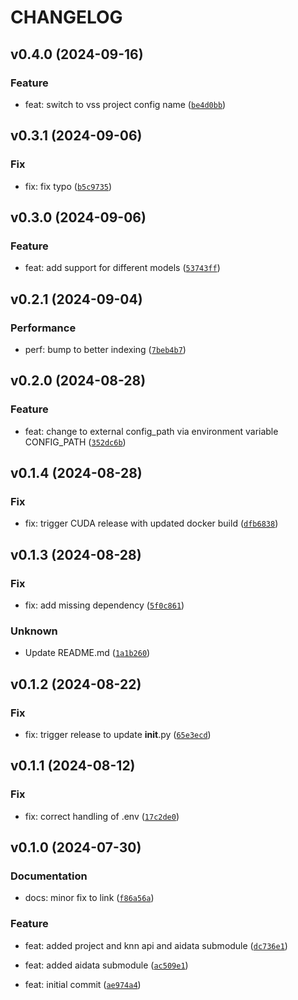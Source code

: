 # CHANGELOG

## v0.4.0 (2024-09-16)

### Feature

* feat: switch to vss project config name ([`be4d0bb`](https://github.com/mbari-org/fastapi-vss/commit/be4d0bb669711b907cee792f47659b448a056728))

## v0.3.1 (2024-09-06)

### Fix

* fix: fix typo ([`b5c9735`](https://github.com/mbari-org/fastapi-vss/commit/b5c9735dbde1b34276b3799fbdb8338ce44fc9e9))

## v0.3.0 (2024-09-06)

### Feature

* feat: add support for different models ([`53743ff`](https://github.com/mbari-org/fastapi-vss/commit/53743ff9b01a8bc0d038943ab999fc2f68f4fb3d))

## v0.2.1 (2024-09-04)

### Performance

* perf: bump to better indexing ([`7beb4b7`](https://github.com/mbari-org/fastapi-vss/commit/7beb4b72a08186ca89f540262f054904509db9c0))

## v0.2.0 (2024-08-28)

### Feature

* feat: change to external config_path via environment variable CONFIG_PATH ([`352dc6b`](https://github.com/mbari-org/fastapi-vss/commit/352dc6bddfa5fa4b3fe0656324ef63bd53d05251))

## v0.1.4 (2024-08-28)

### Fix

* fix: trigger CUDA release with updated docker build ([`dfb6838`](https://github.com/mbari-org/fastapi-vss/commit/dfb68381d8a7ea445394e2dc53aae11ea1cd6c95))

## v0.1.3 (2024-08-28)

### Fix

* fix: add missing dependency ([`5f0c861`](https://github.com/mbari-org/fastapi-vss/commit/5f0c86100caabc7f2e771a9f7dde4e4e87e9eca2))

### Unknown

* Update README.md ([`1a1b260`](https://github.com/mbari-org/fastapi-vss/commit/1a1b2609f4c663adb8bbc9b5c6e4b59c40fded7e))

## v0.1.2 (2024-08-22)

### Fix

* fix: trigger release to update __init__.py ([`65e3ecd`](https://github.com/mbari-org/fastapi-vss/commit/65e3ecdde528fb222bc349a9cae6c3c7c632f0a8))

## v0.1.1 (2024-08-12)

### Fix

* fix: correct handling of .env ([`17c2de0`](https://github.com/mbari-org/fastapi-vss/commit/17c2de03d4bab636364a2def0399202b73de50b1))

## v0.1.0 (2024-07-30)

### Documentation

* docs: minor fix to link ([`f86a56a`](https://github.com/mbari-org/fastapi-vss/commit/f86a56acbf2022420f98b0ea2e33aa7a5c352265))

### Feature

* feat: added project and knn api and aidata submodule ([`dc736e1`](https://github.com/mbari-org/fastapi-vss/commit/dc736e181c18818a8f73131c2bfc81cdd27e7088))

* feat: added aidata submodule ([`ac509e1`](https://github.com/mbari-org/fastapi-vss/commit/ac509e19618b15b3489f6e4ec229097adabacf06))

* feat: initial commit ([`ae974a4`](https://github.com/mbari-org/fastapi-vss/commit/ae974a4aeeb5e2084b46ff27e2d18513708fff23))
